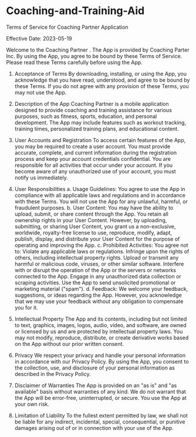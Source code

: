 # Coaching-and-Training-Aid

Terms of Service for Coaching Partner Application

Effective Date: 2023-05-19

Welcome to the Coaching Partner . The App is provided by Coaching Parter Inc. By using the App, you agree to be bound by these Terms of Service. Please read these Terms carefully before using the App.

1. Acceptance of Terms
By downloading, installing, or using the App, you acknowledge that you have read, understood, and agree to be bound by these Terms. If you do not agree with any provision of these Terms, you may not use the App.

2. Description of the App
Coaching Partner is a mobile application designed to provide coaching and training assistance for various purposes, such as fitness, sports, education, and personal development. The App may include features such as workout tracking, training times, personalized training plans, and educational content.

3. User Accounts and Registration
To access certain features of the App, you may be required to create a user account. You must provide accurate, complete, and current information during the registration process and keep your account credentials confidential. You are responsible for all activities that occur under your account. If you become aware of any unauthorized use of your account, you must notify us immediately.

4. User Responsibilities
a. Usage Guidelines: You agree to use the App in compliance with all applicable laws and regulations and in accordance with these Terms. You will not use the App for any unlawful, harmful, or fraudulent purposes.
b. User Content: You may have the ability to upload, submit, or share content through the App. You retain all ownership rights in your User Content. However, by uploading, submitting, or sharing User Content, you grant us a non-exclusive, worldwide, royalty-free license to use, reproduce, modify, adapt, publish, display, and distribute your User Content for the purpose of operating and improving the App.
c. Prohibited Activities: You agree not to:
Violate any applicable laws or regulations.
Infringe upon the rights of others, including intellectual property rights.
Upload or transmit any harmful or malicious code, viruses, or other similar software.
Interfere with or disrupt the operation of the App or the servers or networks connected to the App.
Engage in any unauthorized data collection or scraping activities.
Use the App to send unsolicited promotional or marketing material ("spam").
d. Feedback: We welcome your feedback, suggestions, or ideas regarding the App. However, you acknowledge that we may use your feedback without any obligation to compensate you for it.

5. Intellectual Property
The App and its contents, including but not limited to text, graphics, images, logos, audio, video, and software, are owned or licensed by us and are protected by intellectual property laws. You may not modify, reproduce, distribute, or create derivative works based on the App without our prior written consent.

6. Privacy
We respect your privacy and handle your personal information in accordance with our Privacy Policy. By using the App, you consent to the collection, use, and disclosure of your personal information as described in the Privacy Policy.

7. Disclaimer of Warranties
The App is provided on an "as is" and "as available" basis without warranties of any kind. We do not warrant that the App will be error-free, uninterrupted, or secure. You use the App at your own risk.

8. Limitation of Liability
To the fullest extent permitted by law, we shall not be liable for any indirect, incidental, special, consequential, or punitive damages arising out of or in connection with your use of the App.
